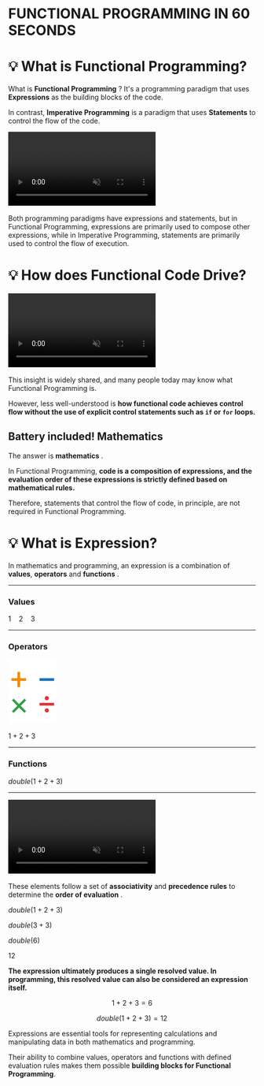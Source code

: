 # FUNCTIONAL PROGRAMMING IN 60 SECONDS

# 💡 What is Functional Programming?

What is  **Functional Programming** ? It's a programming paradigm that uses **Expressions** as the building blocks of the code.

In contrast,  **Imperative Programming**  is a paradigm that uses  **Statements**  to control the flow of the code.

<video controls muted=false
  src="https://gist.github.com/assets/1316994/39a55e67-a4a8-4e88-a6fb-1700609be09a" type="video/mp4">
</video>

Both programming paradigms have expressions and statements, but in Functional Programming, expressions are primarily used to compose other expressions, while in Imperative Programming, statements are primarily used to control the flow of execution.

# 💡 How does Functional Code Drive?

<video controls muted=false
  src="https://gist.github.com/assets/1316994/18c31c0c-0727-4863-8780-a750eec7c7f8" type="video/mp4">
</video>

This insight is widely shared, and many people today may know what Functional Programming is.

However, less well-understood is  **how functional code achieves control flow without the use of explicit control statements such as `if` or `for` loops.**

## Battery included! Mathematics

The answer is  **mathematics** .

In Functional Programming,  **code is a composition of expressions, and the evaluation order of these expressions is strictly defined based on mathematical rules.**

Therefore, statements that control the flow of code, in principle, are not required in Functional Programming.


# 💡 What is Expression?

In mathematics and programming, an expression is a combination of  **values**,  **operators**  and  **functions** .

---

### Values

$1 ~ ~ ~ ~ 2 ~ ~ ~ ~ 3$

---

### Operators

![image](https://raw.githubusercontent.com/ken-okabe/web-images4/main/img_1715129229923.png)

$1 + 2+ 3$

---

### Functions

$double (1 + 2 + 3)$

---

<video controls muted=false
  src="https://gist.github.com/assets/1316994/ef76c242-9487-48ef-945a-f3fae1301354" type="video/mp4">
</video>

These elements follow a set of  **associativity** and **precedence rules**  to determine the  **order of evaluation** .

$double (1 + 2 + 3)$

$double (3 + 3)$

$double (6)$

$12$

**The expression ultimately produces a single resolved value. In programming, this resolved value can also be considered an expression itself.**

$$
1 + 2 + 3 = 6
$$

$$
double (1 + 2 + 3) = 12
$$

Expressions are essential tools for representing calculations and manipulating data in both mathematics and programming.

Their ability to combine values, operators and functions with defined evaluation rules makes them possible  **building blocks for Functional Programming**.